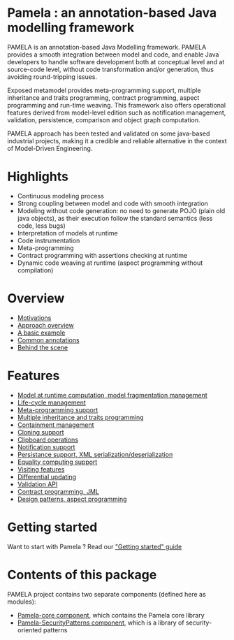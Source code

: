 # Pamela : an annotation-based Java modelling framework

PAMELA is an annotation-based Java Modelling framework. PAMELA provides a smooth integration between model and code, and enable Java developers to handle software development both at conceptual level and at source-code level, without code transformation and/or generation, thus avoiding round-tripping issues.

Exposed metamodel provides meta-programming support, multiple inheritance and traits programming, contract programming, aspect programming and run-time weaving. This framework also offers operational features derived from  model-level edition such as notification management, validation, persistence, comparison and object graph computation.

PAMELA approach has been tested and validated on some java-based industrial projects, making it a credible and reliable alternative in the context of Model-Driven Engineering.

# Highlights

- Continuous modeling process
- Strong coupling between model and code with smooth integration
- Modeling without code generation: no need to generate POJO (plain old java objects), as their execution follow the standard semantics (less code, less bugs)
- Interpretation of models at runtime
- Code instrumentation
- Meta-programming
- Contract programming with assertions checking at runtime
- Dynamic code weaving at runtime (aspect programming without compilation)

# Overview

- [Motivations](./motivations.html)
- [Approach overview](./overview.html)
- [A basic example](./example.html)
- [Common annotations](./annotations.html)
- [Behind the scene](./behind_the_scene.html)

# Features

- [Model at runtime computation, model fragmentation management](./pamela-core/1-model_at_runtime.html)
- [Life-cycle management](./pamela-core/2-life_cycle_management.html)
- [Meta-programming support](./pamela-core/3-metaprogramming_support.html)
- [Multiple inheritance and traits programming](./pamela-core/4-multiple_inheritance.html)
- [Containment management](./pamela-core/5-containment_management.html)
- [Cloning support](./pamela-core/6-cloning_support.html)
- [Clipboard operations](./pamela-core/7-clipboard_operations.html)
- [Notification support](./pamela-core/8-notification_support.html)
- [Persistance support, XML serialization/deserialization](./pamela-core/9-persistence_support.html)
- [Equality computing support](./pamela-core/10-equality_computing.html)
- [Visiting features](./pamela-core/11-visiting_features.html)
- [Differential updating](./pamela-core/12-differential_updating.html)
- [Validation API](./pamela-core/13-validation_api.html)
- [Contract programming, JML](./pamela-core/14-jml.html)
- [Design patterns, aspect programming](./pamela-core/15-design_patterns.html)

# Getting started

Want to start with Pamela ? Read our ["Getting started" guide](./getting_started.html)

# Contents of this package

PAMELA project contains two separate components (defined here as modules):

- [Pamela-core component](./pamela-core/index.html), which contains the Pamela core library
- [Pamela-SecurityPatterns component](./pamela-security-patterns/index.html), which is a library of security-oriented patterns
